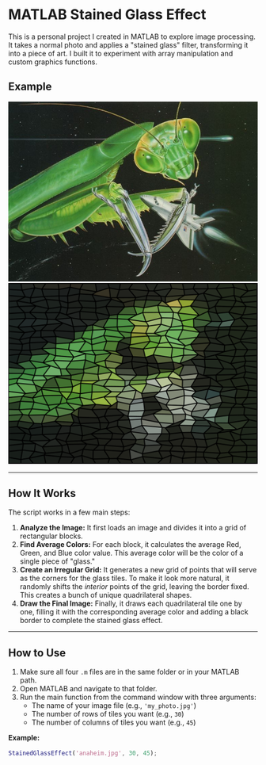 # MATLAB Stained Glass Effect

This is a personal project I created in MATLAB to explore image processing. It takes a normal photo and applies a "stained glass" filter, transforming it into a piece of art. I built it to experiment with array manipulation and custom graphics functions.

## Example
![Example of Stained Glass Effect Before](https://github.com/gerryisrad/Matlab-Stained-Glass-Effect/blob/main/Mantis.jpg)
![Example of Stained Glass Effect After](https://github.com/gerryisrad/Matlab-Stained-Glass-Effect/blob/main/Stained_Glass_Mantis.png)

***

## How It Works

The script works in a few main steps:

1.  **Analyze the Image:** It first loads an image and divides it into a grid of rectangular blocks.
2.  **Find Average Colors:** For each block, it calculates the average Red, Green, and Blue color value. This average color will be the color of a single piece of "glass."
3.  **Create an Irregular Grid:** It generates a new grid of points that will serve as the corners for the glass tiles. To make it look more natural, it randomly shifts the *interior* points of the grid, leaving the border fixed. This creates a bunch of unique quadrilateral shapes.
4.  **Draw the Final Image:** Finally, it draws each quadrilateral tile one by one, filling it with the corresponding average color and adding a black border to complete the stained glass effect.

***

## How to Use

1.  Make sure all four `.m` files are in the same folder or in your MATLAB path.
2.  Open MATLAB and navigate to that folder.
3.  Run the main function from the command window with three arguments:
    * The name of your image file (e.g., `'my_photo.jpg'`)
    * The number of rows of tiles you want (e.g., `30`)
    * The number of columns of tiles you want (e.g., `45`)

**Example:**
```matlab
StainedGlassEffect('anaheim.jpg', 30, 45);
